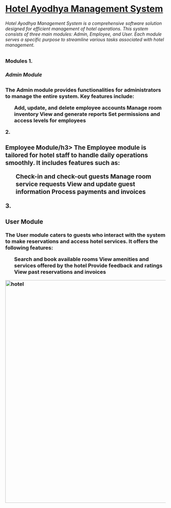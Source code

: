 <h1><u><B>Hotel Ayodhya Management System</B></u></h1>

<h6>Hotel Ayodhya Management System is a comprehensive software solution designed for efficient management of hotel operations. This system consists of three main modules: Admin, Employee, and User. Each module serves a specific purpose to streamline various tasks associated with hotel management.</h6>

<h3><B>Modules</B</h3>
1. <h5><B>Admin Module</B></h5>
The Admin module provides functionalities for administrators to manage the entire system. Key features include:
<ul>
Add, update, and delete employee accounts
Manage room inventory
View and generate reports
Set permissions and access levels for employees
</ul>
2. <h3><B>Employee Module</B>/h3>
The Employee module is tailored for hotel staff to handle daily operations smoothly. It includes features such as:
<ul>
Check-in and check-out guests
Manage room service requests
View and update guest information
Process payments and invoices
  </ul>
3. <h3><B>User Module</B></h3>
The User module caters to guests who interact with the system to make reservations and access hotel services. It offers the following features:
<Ul>
Search and book available rooms
View amenities and services offered by the hotel
Provide feedback and ratings
View past reservations and invoices
</Ul>
<img src="https://github.com/PavanSacharya/Hotel-Ayodhya/assets/159934757/7962e37c-fcd4-468c-819c-029a53eadefd" alt="hotel" width="700" height="700">




